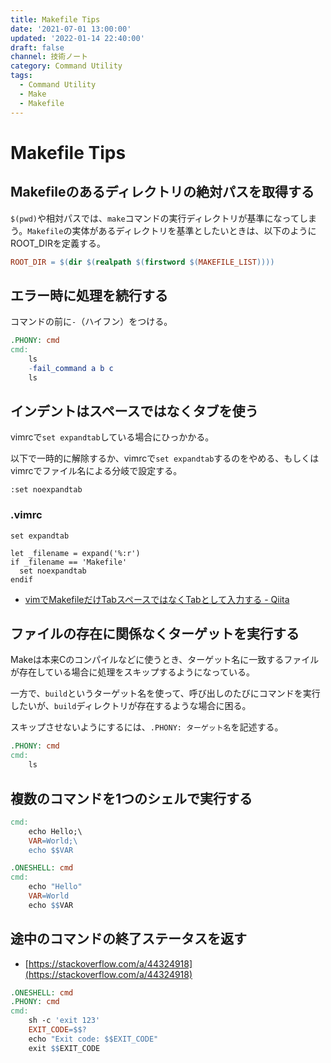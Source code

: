 ```yaml
---
title: Makefile Tips
date: '2021-07-01 13:00:00'
updated: '2022-01-14 22:40:00'
draft: false
channel: 技術ノート
category: Command Utility
tags:
  - Command Utility
  - Make
  - Makefile
---
```


# Makefile Tips

## Makefileのあるディレクトリの絶対パスを取得する

`$(pwd)`や相対パスでは、`make`コマンドの実行ディレクトリが基準になってしまう。`Makefile`の実体があるディレクトリを基準としたいときは、以下のようにROOT_DIRを定義する。

```makefile
ROOT_DIR = $(dir $(realpath $(firstword $(MAKEFILE_LIST))))
```


## エラー時に処理を続行する

コマンドの前に`-`（ハイフン）をつける。

```makefile
.PHONY: cmd
cmd:
	ls
	-fail_command a b c
	ls
```


## インデントはスペースではなくタブを使う

vimrcで`set expandtab`している場合にひっかかる。

以下で一時的に解除するか、vimrcで`set expandtab`するのをやめる、もしくはvimrcでファイル名による分岐で設定する。

```vim
:set noexpandtab
```

### .vimrc
```vim
set expandtab

let _filename = expand('%:r')
if _filename == 'Makefile'
  set noexpandtab
endif
```

- [vimでMakefileだけTabスペースではなくTabとして入力する - Qiita](https://qiita.com/Lacty/items/23a89d2b999cb0e9fae1)


## ファイルの存在に関係なくターゲットを実行する

Makeは本来Cのコンパイルなどに使うとき、ターゲット名に一致するファイルが存在している場合に処理をスキップするようになっている。

一方で、`build`というターゲット名を使って、呼び出しのたびにコマンドを実行したいが、`build`ディレクトリが存在するような場合に困る。

スキップさせないようにするには、`.PHONY: ターゲット名`を記述する。

```makefile
.PHONY: cmd
cmd:
	ls
```

## 複数のコマンドを1つのシェルで実行する

```makefile
cmd:
	echo Hello;\
	VAR=World;\
	echo $$VAR
```

```makefile
.ONESHELL: cmd
cmd:
	echo "Hello"
	VAR=World
	echo $$VAR
```

## 途中のコマンドの終了ステータスを返す

- [https://stackoverflow.com/a/44324918](https://stackoverflow.com/a/44324918)

```makefile
.ONESHELL: cmd
.PHONY: cmd
cmd:
	sh -c 'exit 123'
	EXIT_CODE=$$?
	echo "Exit code: $$EXIT_CODE"
	exit $$EXIT_CODE
```
